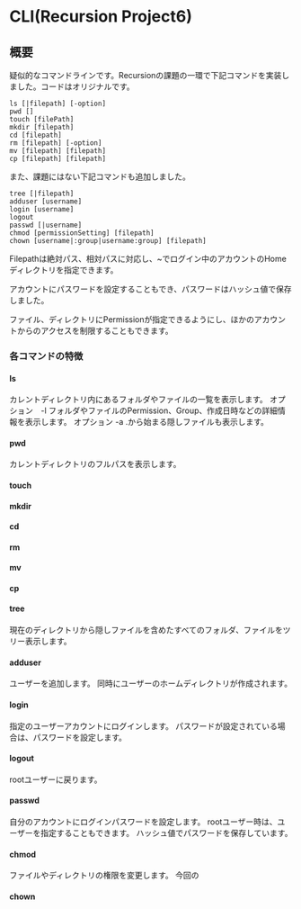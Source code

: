 # CLI(Recursion Project6)

## 概要
疑似的なコマンドラインです。Recursionの課題の一環で下記コマンドを実装しました。コードはオリジナルです。

```angular2html
ls [|filepath] [-option]
pwd []
touch [filePath]
mkdir [filepath]
cd [filepath]
rm [filepath] [-option]
mv [filepath] [filepath]
cp [filepath] [filepath]
```

また、課題にはない下記コマンドも追加しました。

```angular2html
tree [|filepath]
adduser [username]
login [username]
logout
passwd [|username]
chmod [permissionSetting] [filepath]
chown [username|:group|username:group] [filepath]
```
Filepathは絶対パス、相対パスに対応し、~でログイン中のアカウントのHomeディレクトリを指定できます。

アカウントにパスワードを設定することもでき、パスワードはハッシュ値で保存しました。

ファイル、ディレクトリにPermissionが指定できるようにし、ほかのアカウントからのアクセスを制限することもできます。

### 各コマンドの特徴
#### ls
カレントディレクトリ内にあるフォルダやファイルの一覧を表示します。
オプション　-l
フォルダやファイルのPermission、Group、作成日時などの詳細情報を表示します。
オプション -a
.から始まる隠しファイルも表示します。

#### pwd
カレントディレクトリのフルパスを表示します。

#### touch


#### mkdir

#### cd

#### rm

#### mv

#### cp

#### tree
現在のディレクトリから隠しファイルを含めたすべてのフォルダ、ファイルをツリー表示します。

#### adduser
ユーザーを追加します。
同時にユーザーのホームディレクトリが作成されます。

#### login
指定のユーザーアカウントにログインします。
パスワードが設定されている場合は、パスワードを設定します。

#### logout
rootユーザーに戻ります。

#### passwd
自分のアカウントにログインパスワードを設定します。
rootユーザー時は、ユーザーを指定することもできます。
ハッシュ値でパスワードを保存しています。

#### chmod
ファイルやディレクトリの権限を変更します。
今回の

#### chown